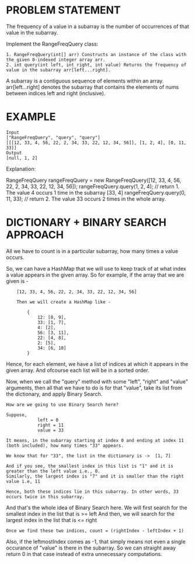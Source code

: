 # PROBLEM STATEMENT

The frequency of a value in a subarray is the number of occurrences of that value in the subarray.

Implement the RangeFreqQuery class:

    1. RangeFreqQuery(int[] arr) Constructs an instance of the class with the given 0-indexed integer array arr.
    2. int query(int left, int right, int value) Returns the frequency of value in the subarray arr[left...right].


A subarray is a contiguous sequence of elements within an array. arr[left...right] denotes the subarray that contains the elements of nums between indices left and right (inclusive).


# EXAMPLE

    Input
    ["RangeFreqQuery", "query", "query"]
    [[[12, 33, 4, 56, 22, 2, 34, 33, 22, 12, 34, 56]], [1, 2, 4], [0, 11, 33]]
    Output
    [null, 1, 2]

Explanation:

RangeFreqQuery rangeFreqQuery = new RangeFreqQuery([12, 33, 4, 56, 22, 2, 34, 33, 22, 12, 34, 56]);
rangeFreqQuery.query(1, 2, 4); // return 1. The value 4 occurs 1 time in the subarray [33, 4]
rangeFreqQuery.query(0, 11, 33); // return 2. The value 33 occurs 2 times in the whole array.


# DICTIONARY + BINARY SEARCH APPROACH

All we have to count is in a particular subarray, how many times a value occurs. 

So, we can have a HashMap that we will use to keep track of at what index a value appears in the given array. So for example, if the array that we are given is - 

		[12, 33, 4, 56, 22, 2, 34, 33, 22, 12, 34, 56]
		
		Then we will create a HashMap like - 
		
			{
				12: [0, 9], 
				33: [1, 7], 
				4: [2], 
				56: [3, 11], 
				22: [4, 8], 
				2: [5], 
				34: [6, 10]
			}
			

Hence, for each element, we have a list of indices at which it appears in the given array. And ofcourse each list will be in a sorted order.

Now, when we call the "query" method with some "left", "right" and "value" arguments, then all that we have to do is for that "value", take its list from the dictionary, and apply Binary Search.

	How are we going to use Binary Search here?
	
	Suppose, 
				left = 0
				right = 11
				value = 33
	
	It means, in the subarray starting at index 0 and ending at index 11 (both included), how many times "33" appears.
	
	We know that for "33", the list in the dictionary is ->  [1, 7]
	
	And if you see, the smallest index in this list is "1" and it is greater than the left value i.e., 0.
	Similarly, the largest index is "7" and it is smaller than the right value i.e, 11
	
	Hence, both these indices lie in this subarray. In other words, 33 occurs twice in this subarray.
	

And that's the whole idea of Binary Search here. We will first search for the smallest index in the list that is >= left
And then, we will search for the largest index in the list that is <= right

	Once we find these two indices, count = (rightIndex - leftIndex + 1)
	
Also, if the leftmostIndex comes as -1, that simply means not even a single occurance of "value" is there in the subarray. So we can straight away return 0 in that case instead of extra unnecessary computations.